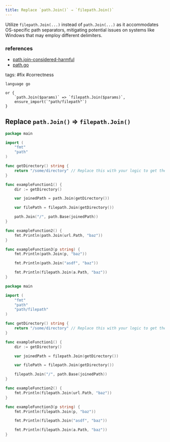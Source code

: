 ```yaml
---
title: Replace `path.Join()` ⇒ `filepath.Join()`
---
```


Utilize `filepath.Join(...)` instead of `path.Join(...)` as it accommodates OS-specific path separators, mitigating potential issues on systems like Windows that may employ different delimiters.

### references

- [path.join-considered-harmful](https://parsiya.net/blog/2019-03-09-path.join-considered-harmful/)
- [path.go](https://go.dev/src/path/path.go?s=4034:4066#L145)

tags: #fix #correctness

```grit
language go

or {
    `path.Join($params)` => `filepath.Join($params)`,
    ensure_import(`"path/filepath"`)
}
```

## Replace `path.Join()` ⇒ `filepath.Join()`

```go
package main

import (
	"fmt"
	"path"
)

func getDirectory() string {
	return "/some/directory" // Replace this with your logic to get the directory
}

func exampleFunction1() {
	dir := getDirectory()

	var joinedPath = path.Join(getDirectory())

	var filePath = filepath.Join(getDirectory())

	path.Join("/", path.Base(joinedPath))
}

func exampleFunction2() {
	fmt.Println(path.Join(url.Path, "baz"))
}

func exampleFunction3(p string) {
	fmt.Println(path.Join(p, "baz"))

	fmt.Println(path.Join("asdf", "baz"))

	fmt.Println(filepath.Join(a.Path, "baz"))
}

```

```go
package main

import (
	"fmt"
	"path"
	"path/filepath"
)

func getDirectory() string {
	return "/some/directory" // Replace this with your logic to get the directory
}

func exampleFunction1() {
	dir := getDirectory()

	var joinedPath = filepath.Join(getDirectory())

	var filePath = filepath.Join(getDirectory())

	filepath.Join("/", path.Base(joinedPath))
}

func exampleFunction2() {
	fmt.Println(filepath.Join(url.Path, "baz"))
}

func exampleFunction3(p string) {
	fmt.Println(filepath.Join(p, "baz"))

	fmt.Println(filepath.Join("asdf", "baz"))

	fmt.Println(filepath.Join(a.Path, "baz"))
}

```

